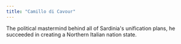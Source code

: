 ```yaml
---
title: "Camillo di Cavour"
---
```

The political mastermind behind all of Sardinia's unification plans, he succeeded in creating a Northern Italian nation state.

